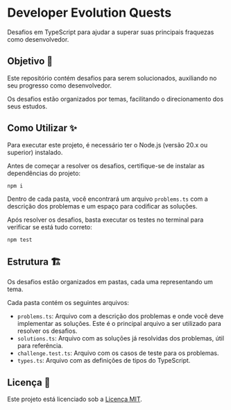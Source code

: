 # Developer Evolution Quests

Desafios em TypeScript para ajudar a superar suas principais fraquezas como desenvolvedor.

## Objetivo 🎯

Este repositório contém desafios para serem solucionados, auxiliando no seu progresso como desenvolvedor.

Os desafios estão organizados por temas, facilitando o direcionamento dos seus estudos.

## Como Utilizar ✨

Para executar este projeto, é necessário ter o Node.js (versão 20.x ou superior) instalado.

Antes de começar a resolver os desafios, certifique-se de instalar as dependências do projeto:

```
npm i
```

Dentro de cada pasta, você encontrará um arquivo `problems.ts` com a descrição dos problemas e um espaço para codificar as soluções.

Após resolver os desafios, basta executar os testes no terminal para verificar se está tudo correto:

```
npm test
```

## Estrutura 🏗️

Os desafios estão organizados em pastas, cada uma representando um tema.

Cada pasta contém os seguintes arquivos:

- `problems.ts`: Arquivo com a descrição dos problemas e onde você deve implementar as soluções. Este é o principal arquivo a ser utilizado para resolver os desafios.
- `solutions.ts`: Arquivo com as soluções já resolvidas dos problemas, útil para referência.
- `challenge.test.ts`: Arquivo com os casos de teste para os problemas.
- `types.ts`: Arquivo com as definições de tipos do TypeScript.

## Licença 📄

Este projeto está licenciado sob a [Licença MIT](./LICENSE).
